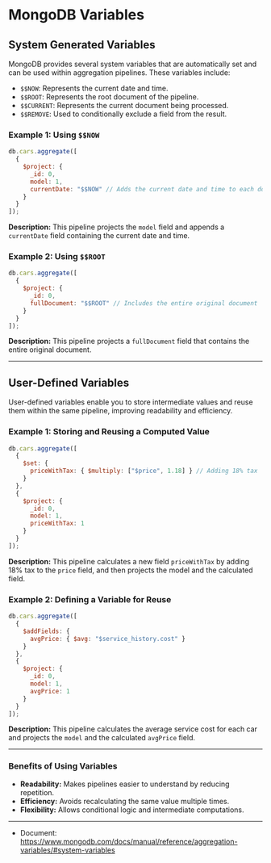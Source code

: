 # MongoDB Variables

## System Generated Variables

MongoDB provides several system variables that are automatically set and can be used within aggregation pipelines. These variables include:

- `$$NOW`: Represents the current date and time.
- `$$ROOT`: Represents the root document of the pipeline.
- `$$CURRENT`: Represents the current document being processed.
- `$$REMOVE`: Used to conditionally exclude a field from the result.

### Example 1: Using `$$NOW`

```javascript
db.cars.aggregate([
  {
    $project: {
      _id: 0,
      model: 1,
      currentDate: "$$NOW" // Adds the current date and time to each document
    }
  }
]);
```
**Description:** This pipeline projects the `model` field and appends a `currentDate` field containing the current date and time.

### Example 2: Using `$$ROOT`

```javascript
db.cars.aggregate([
  {
    $project: {
      _id: 0,
      fullDocument: "$$ROOT" // Includes the entire original document
    }
  }
]);
```
**Description:** This pipeline projects a `fullDocument` field that contains the entire original document.

---

## User-Defined Variables

User-defined variables enable you to store intermediate values and reuse them within the same pipeline, improving readability and efficiency.

### Example 1: Storing and Reusing a Computed Value

```javascript
db.cars.aggregate([
  {
    $set: {
      priceWithTax: { $multiply: ["$price", 1.18] } // Adding 18% tax
    }
  },
  {
    $project: {
      _id: 0,
      model: 1,
      priceWithTax: 1
    }
  }
]);
```
**Description:** This pipeline calculates a new field `priceWithTax` by adding 18% tax to the `price` field, and then projects the model and the calculated field.

### Example 2: Defining a Variable for Reuse

```javascript
db.cars.aggregate([
  {
    $addFields: {
      avgPrice: { $avg: "$service_history.cost" }
    }
  },
  {
    $project: {
      _id: 0,
      model: 1,
      avgPrice: 1
    }
  }
]);
```
**Description:** This pipeline calculates the average service cost for each car and projects the `model` and the calculated `avgPrice` field.

---

### Benefits of Using Variables
- **Readability:** Makes pipelines easier to understand by reducing repetition.
- **Efficiency:** Avoids recalculating the same value multiple times.
- **Flexibility:** Allows conditional logic and intermediate computations.

---

- Document: https://www.mongodb.com/docs/manual/reference/aggregation-variables/#system-variables